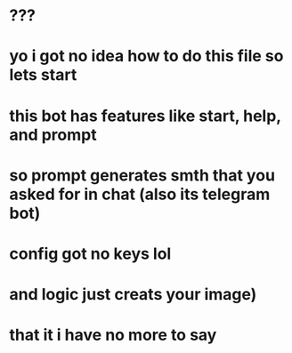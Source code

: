 # ???
# yo i got no idea how to do this file so lets start
# this bot has features like start, help, and prompt
# so prompt generates smth that you asked for in chat (also its telegram bot)
# config got no keys lol
# and logic just creats your image)
# that it i have no more to say
